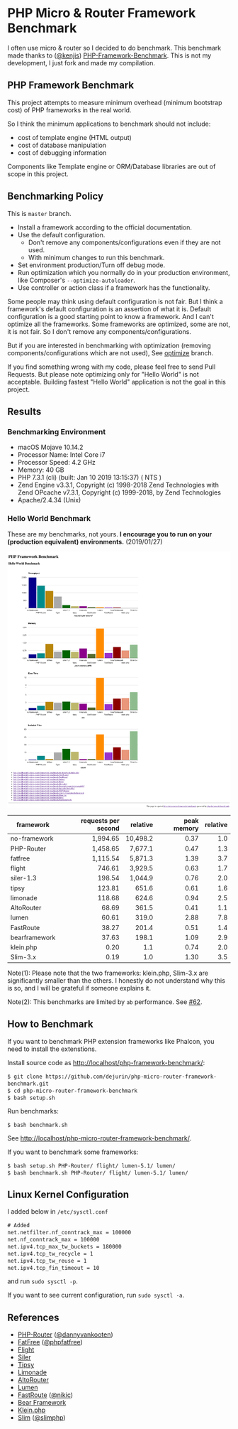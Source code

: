 # PHP Micro & Router Framework Benchmark
I often use micro & router so I decided to do benchmark. This benchmark made thanks to ([@kenjis](https://github.com/kenjis)) [PHP-Framework-Benchmark](https://github.com/kenjis/php-framework-benchmark). This is not my development, I just fork and made my compilation.

## PHP Framework Benchmark

This project attempts to measure minimum overhead (minimum bootstrap cost) of PHP frameworks in the real world.

So I think the minimum applications to benchmark should not include:

* cost of template engine (HTML output)
* cost of database manipulation
* cost of debugging information

Components like Template engine or ORM/Database libraries are out of scope in this project.

## Benchmarking Policy

This is `master` branch.

* Install a framework according to the official documentation.
* Use the default configuration.
  * Don't remove any components/configurations even if they are not used.
  * With minimum changes to run this benchmark.
* Set environment production/Turn off debug mode.
* Run optimization which you normally do in your production environment, like Composer's `--optimize-autoloader`.
* Use controller or action class if a framework has the functionality.

Some people may think using default configuration is not fair. But I think a framework's default configuration is an assertion of what it is. Default configuration is a good starting point to know a framework. And I can't optimize all the frameworks. Some frameworks are optimized, some are not, it is not fair. So I don't remove any components/configurations.

But if you are interested in benchmarking with optimization (removing components/configurations which are not used), See [optimize](https://github.com/kenjis/php-framework-benchmark/tree/optimize) branch.

If you find something wrong with my code, please feel free to send Pull Requests. But please note optimizing only for "Hello World" is not acceptable. Building fastest "Hello World" application is not the goal in this project.

## Results

### Benchmarking Environment
* macOS Mojave 10.14.2
* Processor Name: Intel Core i7
* Processor Speed: 4.2 GHz
* Memory: 40 GB
* PHP 7.3.1 (cli) (built: Jan 10 2019 13:15:37) ( NTS )
* Zend Engine v3.3.1, Copyright (c) 1998-2018 Zend Technologies with Zend OPcache v7.3.1, Copyright (c) 1999-2018, by Zend Technologies
* Apache/2.4.34 (Unix)

### Hello World Benchmark

These are my benchmarks, not yours. **I encourage you to run on your (production equivalent) environments.**
(2019/01/27)

![Benchmark Results Graph](img/screenshot-localhost-2019.01.27.png)

|framework          |requests per second|relative|peak memory|relative|
|-------------------|------------------:|-------:|----------:|-------:|
|no-framework       |           1,994.65|10,498.2|       0.37|     1.0|
|PHP-Router         |           1,458.65| 7,677.1|       0.47|     1.3|
|fatfree            |           1,115.54| 5,871.3|       1.39|     3.7|
|flight             |             746.61| 3,929.5|       0.63|     1.7|
|siler-1.3          |             198.54| 1,044.9|       0.76|     2.0|
|tipsy              |             123.81|   651.6|       0.61|     1.6|
|limonade           |             118.68|   624.6|       0.94|     2.5|
|AltoRouter         |              68.69|   361.5|       0.41|     1.1|
|lumen              |              60.61|   319.0|       2.88|     7.8|
|FastRoute          |              38.27|   201.4|       0.51|     1.4|
|bearframework      |              37.63|   198.1|       1.09|     2.9|
|klein.php          |               0.20|     1.1|       0.74|     2.0|
|Slim-3.x           |               0.19|     1.0|       1.30|     3.5|

Note(1): Please note that the two frameworks: klein.php, Slim-3.x are significantly smaller than the others. I honestly do not understand why this is so, and I will be grateful if someone explains it.

Note(2): This benchmarks are limited by `ab` performance. See [#62](https://github.com/kenjis/php-framework-benchmark/issues/62).

## How to Benchmark

If you want to benchmark PHP extension frameworks like Phalcon, you need to install the extenstions.

Install source code as <http://localhost/php-framework-benchmark/>:

~~~
$ git clone https://github.com/dejurin/php-micro-router-framework-benchmark.git
$ cd php-micro-router-framework-benchmark
$ bash setup.sh
~~~

Run benchmarks:

~~~
$ bash benchmark.sh
~~~

See <http://localhost/php-micro-router-framework-benchmark/>.

If you want to benchmark some frameworks:

~~~
$ bash setup.sh PHP-Router/ flight/ lumen-5.1/ lumen/
$ bash benchmark.sh PHP-Router/ flight/ lumen-5.1/ lumen/
~~~

## Linux Kernel Configuration

I added below in `/etc/sysctl.conf`

~~~
# Added
net.netfilter.nf_conntrack_max = 100000
net.nf_conntrack_max = 100000
net.ipv4.tcp_max_tw_buckets = 180000
net.ipv4.tcp_tw_recycle = 1
net.ipv4.tcp_tw_reuse = 1
net.ipv4.tcp_fin_timeout = 10
~~~

and run `sudo sysctl -p`.

If you want to see current configuration, run `sudo sysctl -a`.

## References

* [PHP-Router](https://github.com/dannyvankooten/PHP-Router) ([@dannyvankooten](https://github.com/dannyvankooten))
* [FatFree](http://fatfreeframework.com/) ([@phpfatfree](https://twitter.com/phpfatfree))
* [Flight](http://flightphp.com/)
* [Siler](https://github.com/leocavalcante/siler)
* [Tipsy](http://tipsy.la)
* [Limonade](https://limonade-php.github.io/)
* [AltoRouter](http://altorouter.com/)
* [Lumen](http://lumen.laravel.com/)
* [FastRoute](https://github.com/nikic/FastRoute) ([@nikic](https://github.com/nikic))
* [Bear Framework](https://bearframework.com/)
* [Klein.php](https://github.com/klein/klein.php)
* [Slim](http://www.slimframework.com/) ([@slimphp](https://twitter.com/slimphp))
